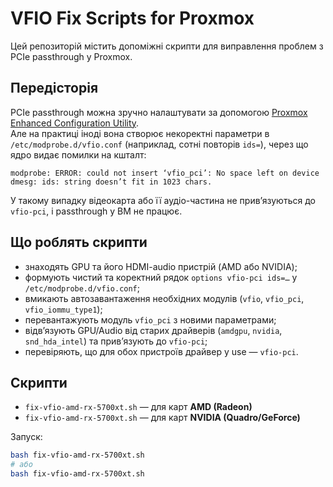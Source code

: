 # VFIO Fix Scripts for Proxmox

Цей репозиторій містить допоміжні скрипти для виправлення проблем з PCIe passthrough у Proxmox.

## Передісторія
PCIe passthrough можна зручно налаштувати за допомогою [Proxmox Enhanced Configuration Utility](https://github.com/Danilop95/Proxmox-Enhanced-Configuration-Utility).  
Але на практиці іноді вона створює некоректні параметри в `/etc/modprobe.d/vfio.conf` (наприклад, сотні повторів `ids=`), через що ядро видає помилки на кшталт:

```
modprobe: ERROR: could not insert ‘vfio_pci’: No space left on device
dmesg: ids: string doesn’t fit in 1023 chars.
```

У такому випадку відеокарта або її аудіо-частина не прив’язуються до `vfio-pci`, і passthrough у ВМ не працює.

## Що роблять скрипти
- знаходять GPU та його HDMI-audio пристрій (AMD або NVIDIA);
- формують чистий та коректний рядок `options vfio-pci ids=…` у `/etc/modprobe.d/vfio.conf`;
- вмикають автозавантаження необхідних модулів (`vfio`, `vfio_pci`, `vfio_iommu_type1`);
- перевантажують модуль `vfio_pci` з новими параметрами;
- відв’язують GPU/Audio від старих драйверів (`amdgpu`, `nvidia`, `snd_hda_intel`) та прив’язують до `vfio-pci`;
- перевіряють, що для обох пристроїв драйвер у use — `vfio-pci`.

## Скрипти
- `fix-vfio-amd-rx-5700xt.sh` — для карт **AMD (Radeon)**  
- `fix-vfio-amd-rx-5700xt.sh` — для карт **NVIDIA (Quadro/GeForce)**  

Запуск:
```bash
bash fix-vfio-amd-rx-5700xt.sh
# або
bash fix-vfio-amd-rx-5700xt.sh
```